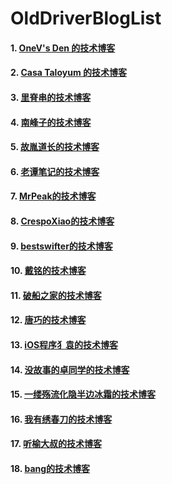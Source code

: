# OldDriverBlogList

#### 1. [OneV's Den 的技术博客](https://onevcat.com/2016/08/notification/)

#### 2. [Casa Taloyum 的技术博客](http://casatwy.com/)

#### 3. [里脊串的技术博客](http://adad184.com/2015/08/11/practice-in-mapview-navigation-with-URI/)

#### 4. [南峰子的技术博客](http://southpeak.github.io/)

#### 5. [故胤道长的技术博客](http://www.jianshu.com/users/8d5b91490ca5/latest_articles)

#### 6. [老谭笔记的技术博客](http://www.tanhao.me)

#### 7. [MrPeak的技术博客](http://mrpeak.cn)

#### 8. [CrespoXiao的技术博客](http://www.jianshu.com/users/850cf1ff06d3/latest_articles)

#### 9. [bestswifter的技术博客](http://www.jianshu.com/users/3e55748920d2/latest_articles)

#### 10. [戴铭的技术博客](http://www.jianshu.com/users/9a4903d7e3d1/latest_articles)

#### 11. [破船之家的技术博客](http://beyondvincent.com)

#### 12. [唐巧的技术博客](http://blog.devtang.com)

#### 13. [iOS程序犭袁的技术博客](http://www.jianshu.com/users/96a14318a4de/latest_articles)

#### 14. [没故事的卓同学的技术博客](http://www.jianshu.com/users/88a056103c02/latest_articles)

#### 15. [一缕殇流化隐半边冰霜的技术博客](http://www.jianshu.com/users/12201cdd5d7a/latest_articles)

#### 16. [我有绣春刀的技术博客](https://xiuchundao.me/)

#### 17. [听榆大叔的技术博客](http://nathanli.cn)

#### 18. [bang的技术博客](http://blog.cnbang.net)


